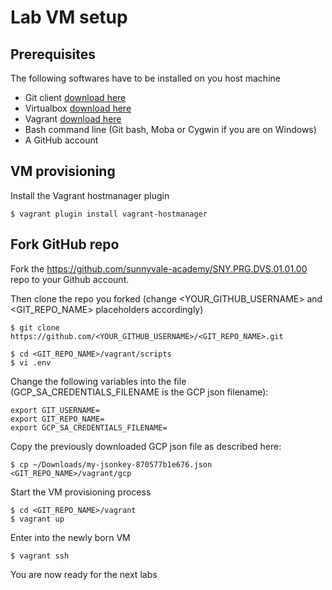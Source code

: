 # Lab VM setup

## Prerequisites

The following softwares have to be installed on you host machine

- Git client [download here](https://git-scm.com/downloads)
- Virtualbox [download here](https://www.virtualbox.org/wiki/Downloads)
- Vagrant [download here](https://www.vagrantup.com/downloads.html)
- Bash command line (Git bash, Moba or Cygwin if you are on Windows) 
- A GitHub account

## VM provisioning

Install the Vagrant hostmanager plugin

```console
$ vagrant plugin install vagrant-hostmanager
```

## Fork GitHub repo 

Fork the https://github.com/sunnyvale-academy/SNY.PRG.DVS.01.01.00 repo to your Github account.


Then clone the repo you forked (change <YOUR_GITHUB_USERNAME> and <GIT_REPO_NAME> placeholders accordingly)

```console
$ git clone https://github.com/<YOUR_GITHUB_USERNAME>/<GIT_REPO_NAME>.git
```

```console
$ cd <GIT_REPO_NAME>/vagrant/scripts
$ vi .env
```

Change the following variables into the file (GCP_SA_CREDENTIALS_FILENAME is the GCP json filename):

```console
export GIT_USERNAME=
export GIT_REPO_NAME=
export GCP_SA_CREDENTIALS_FILENAME=
```

Copy the previously downloaded GCP json file as described here:

```console
$ cp ~/Downloads/my-jsonkey-870577b1e676.json <GIT_REPO_NAME>/vagrant/gcp
```

Start the VM provisioning process

```console
$ cd <GIT_REPO_NAME>/vagrant
$ vagrant up
```

Enter into the newly born VM

```console
$ vagrant ssh
```

You are now ready for the next labs
